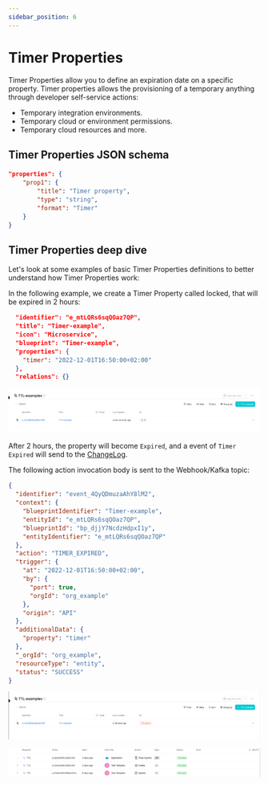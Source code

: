 ```yaml
---
sidebar_position: 6
---
```


# Timer Properties

Timer Properties allow you to define an expiration date on a specific property. Timer properties allows the provisioning of a temporary anything through developer self-service actions:

- Temporary integration environments.
- Temporary cloud or environment permissions.
- Temporary cloud resources and more.

## Timer Properties JSON schema

```json showLineNumbers
"properties": {
    "prop1": {
        "title": "Timer property",
        "type": "string",
        "format": "Timer"
    }
}
```

## Timer Properties deep dive

Let's look at some examples of basic Timer Properties definitions to better understand how Timer Properties work:

In the following example, we create a Timer Property called locked, that will be expired in 2 hours:

```json showLineNumbers
  "identifier": "e_mtLQRs6sqQOaz7QP",
  "title": "Timer-example",
  "icon": "Microservice",
  "blueprint": "Timer-example",
  "properties": {
    "timer": "2022-12-01T16:50:00+02:00"
  },
  "relations": {}
```

![Timer entity](../../../static/img/software-catalog/entity/TTLCreateEntity.png)

After 2 hours, the property will become `Expired`, and a event of `Timer Expired` will send to the [ChangeLog](../blueprint/blueprint.md#changelog-destination).

The following action invocation body is sent to the Webhook/Kafka topic:

```json showLineNumbers
{
  "identifier": "event_4QyQDmuzaAhY8lM2",
  "context": {
    "blueprintIdentifier": "Timer-example",
    "entityId": "e_mtLQRs6sqQOaz7QP",
    "blueprintId": "bp_djjY7NcdzHdpxI1y",
    "entityIdentifier": "e_mtLQRs6sqQOaz7QP"
  },
  "action": "TIMER_EXPIRED",
  "trigger": {
    "at": "2022-12-01T16:50:00+02:00",
    "by": {
      "port": true,
      "orgId": "org_example"
    },
    "origin": "API"
  },
  "additionalData": {
    "property": "timer"
  },
  "_orgId": "org_example",
  "resourceType": "entity",
  "status": "SUCCESS"
}
```

![Timer entity expired](../../../static/img/software-catalog/entity/TTLExpiredEntity.png)

![Timer Audit log](../../../static/img/software-catalog/entity/AuditLogTTL.png)
